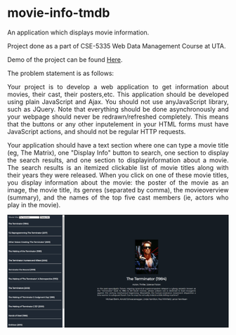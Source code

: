 # movie-info-tmdb
An application which displays movie information.

Project done as a part of CSE-5335 Web Data Management Course at UTA.

Demo of the project can be found <a href="https://movie-info-tmdb.herokuapp.com/">Here</a>.

The problem statement is as follows:

<p align="justify">Your project is to develop a web application to get information about movies, their cast, their posters,etc. This application should be developed using plain JavaScript and Ajax. You should not use anyJavaScript library, such as JQuery. Note that everything should be done asynchronously and your webpage should never be redrawn/refreshed completely. This means that the buttons or any other inputelement in your HTML forms must have JavaScript actions, and should not be regular HTTP requests.</p>
<p align="justify">Your application should have a text section where one can type a movie title (eg, The Matrix), one "Display Info" button to search, one section to display the search results, and one section to displayinformation about a movie. The search results is an itemized clickable list of movie titles along with their years they were released. When you click on one of these movie titles, you display information about the movie: the poster of the movie as an image, the movie title, its genres (separated by comma), the movieoverview (summary), and the names of the top five cast members (ie, actors who play in the movie).</p>

<img src="https://github.com/c-deshpande/movie-info-tmdb/blob/master/img/demo.PNG" alt="demo"/>
